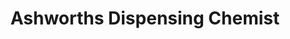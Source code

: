 ---
title: "Ashworths Dispensing Chemist"
url: /ashford/ashworths-dispensing-chemist/
shop: chemist
---